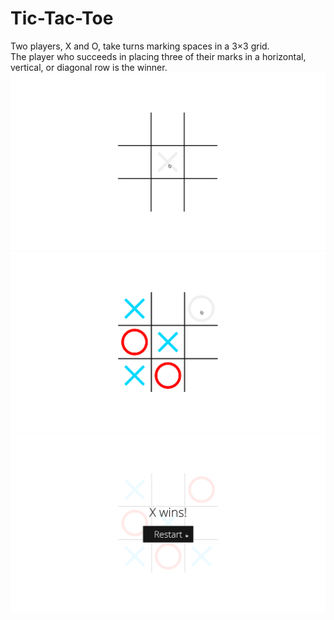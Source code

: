 # Tic-Tac-Toe
Two players, X and O, take turns marking spaces in a 3×3 grid. <br>
The player who succeeds in placing three of their marks in a horizontal, vertical, or diagonal row is the winner.
![](screenshots/screenshot-1.png)
![](screenshots/screenshot-2.png)
![](screenshots/screenshot-3.png)
